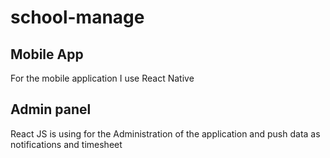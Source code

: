 # school-manage
## Mobile App
For the mobile application I use React Native 

## Admin panel
React JS is using for the Administration of the application and push data as notifications and timesheet